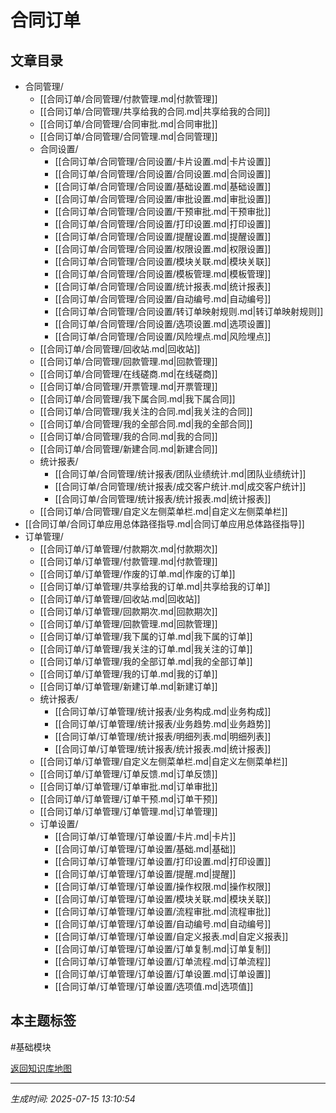 # 合同订单

## 文章目录
- 合同管理/
  - [[合同订单/合同管理/付款管理.md|付款管理]]
  - [[合同订单/合同管理/共享给我的合同.md|共享给我的合同]]
  - [[合同订单/合同管理/合同审批.md|合同审批]]
  - [[合同订单/合同管理/合同管理.md|合同管理]]
  - 合同设置/
    - [[合同订单/合同管理/合同设置/卡片设置.md|卡片设置]]
    - [[合同订单/合同管理/合同设置/合同设置.md|合同设置]]
    - [[合同订单/合同管理/合同设置/基础设置.md|基础设置]]
    - [[合同订单/合同管理/合同设置/审批设置.md|审批设置]]
    - [[合同订单/合同管理/合同设置/干预审批.md|干预审批]]
    - [[合同订单/合同管理/合同设置/打印设置.md|打印设置]]
    - [[合同订单/合同管理/合同设置/提醒设置.md|提醒设置]]
    - [[合同订单/合同管理/合同设置/权限设置.md|权限设置]]
    - [[合同订单/合同管理/合同设置/模块关联.md|模块关联]]
    - [[合同订单/合同管理/合同设置/模板管理.md|模板管理]]
    - [[合同订单/合同管理/合同设置/统计报表.md|统计报表]]
    - [[合同订单/合同管理/合同设置/自动编号.md|自动编号]]
    - [[合同订单/合同管理/合同设置/转订单映射规则.md|转订单映射规则]]
    - [[合同订单/合同管理/合同设置/选项设置.md|选项设置]]
    - [[合同订单/合同管理/合同设置/风险埋点.md|风险埋点]]
  - [[合同订单/合同管理/回收站.md|回收站]]
  - [[合同订单/合同管理/回款管理.md|回款管理]]
  - [[合同订单/合同管理/在线磋商.md|在线磋商]]
  - [[合同订单/合同管理/开票管理.md|开票管理]]
  - [[合同订单/合同管理/我下属合同.md|我下属合同]]
  - [[合同订单/合同管理/我关注的合同.md|我关注的合同]]
  - [[合同订单/合同管理/我的全部合同.md|我的全部合同]]
  - [[合同订单/合同管理/我的合同.md|我的合同]]
  - [[合同订单/合同管理/新建合同.md|新建合同]]
  - 统计报表/
    - [[合同订单/合同管理/统计报表/团队业绩统计.md|团队业绩统计]]
    - [[合同订单/合同管理/统计报表/成交客户统计.md|成交客户统计]]
    - [[合同订单/合同管理/统计报表/统计报表.md|统计报表]]
  - [[合同订单/合同管理/自定义左侧菜单栏.md|自定义左侧菜单栏]]
- [[合同订单/合同订单应用总体路径指导.md|合同订单应用总体路径指导]]
- 订单管理/
  - [[合同订单/订单管理/付款期次.md|付款期次]]
  - [[合同订单/订单管理/付款管理.md|付款管理]]
  - [[合同订单/订单管理/作废的订单.md|作废的订单]]
  - [[合同订单/订单管理/共享给我的订单.md|共享给我的订单]]
  - [[合同订单/订单管理/回收站.md|回收站]]
  - [[合同订单/订单管理/回款期次.md|回款期次]]
  - [[合同订单/订单管理/回款管理.md|回款管理]]
  - [[合同订单/订单管理/我下属的订单.md|我下属的订单]]
  - [[合同订单/订单管理/我关注的订单.md|我关注的订单]]
  - [[合同订单/订单管理/我的全部订单.md|我的全部订单]]
  - [[合同订单/订单管理/我的订单.md|我的订单]]
  - [[合同订单/订单管理/新建订单.md|新建订单]]
  - 统计报表/
    - [[合同订单/订单管理/统计报表/业务构成.md|业务构成]]
    - [[合同订单/订单管理/统计报表/业务趋势.md|业务趋势]]
    - [[合同订单/订单管理/统计报表/明细列表.md|明细列表]]
    - [[合同订单/订单管理/统计报表/统计报表.md|统计报表]]
  - [[合同订单/订单管理/自定义左侧菜单栏.md|自定义左侧菜单栏]]
  - [[合同订单/订单管理/订单反馈.md|订单反馈]]
  - [[合同订单/订单管理/订单审批.md|订单审批]]
  - [[合同订单/订单管理/订单干预.md|订单干预]]
  - [[合同订单/订单管理/订单管理.md|订单管理]]
  - 订单设置/
    - [[合同订单/订单管理/订单设置/卡片.md|卡片]]
    - [[合同订单/订单管理/订单设置/基础.md|基础]]
    - [[合同订单/订单管理/订单设置/打印设置.md|打印设置]]
    - [[合同订单/订单管理/订单设置/提醒.md|提醒]]
    - [[合同订单/订单管理/订单设置/操作权限.md|操作权限]]
    - [[合同订单/订单管理/订单设置/模块关联.md|模块关联]]
    - [[合同订单/订单管理/订单设置/流程审批.md|流程审批]]
    - [[合同订单/订单管理/订单设置/自动编号.md|自动编号]]
    - [[合同订单/订单管理/订单设置/自定义报表.md|自定义报表]]
    - [[合同订单/订单管理/订单设置/订单复制.md|订单复制]]
    - [[合同订单/订单管理/订单设置/订单流程.md|订单流程]]
    - [[合同订单/订单管理/订单设置/订单设置.md|订单设置]]
    - [[合同订单/订单管理/订单设置/选项值.md|选项值]]

## 本主题标签
#基础模块 

[返回知识库地图](知识库地图.md)

---
*生成时间: 2025-07-15 13:10:54*